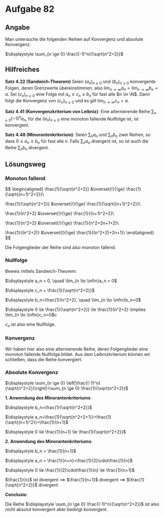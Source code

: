 # Aufgabe 82
## Angabe

Man untersuche die folgenden Reihen auf Konvergenz und absolute Konvergenz:

$\displaystyle \sum_{n \ge 0} \frac{(-1)^n}{\sqrt{n^2+2}}$

## Hilfreiches

**Satz 4.22 (Sandwich-Theorem)**
Seien $(a_n)_{n \ge 0}$ und $(b_n)_{n \ge 0}$ konvergente Folgen, deren Grenzwerte übereinstimmen, also $\lim_{n\to\infty}a_n=\lim_{n\to\infty}b_n=a.$ Sei $(c_n)_{n \ge 0}$ eine Folge mit $a_n \le c_n \le b_n$ für fast alle $n \in \N$. Dann folgt die Konvergenz von $(c_n)_{n \ge 0}$ und es gilt $\lim_{n\to\infty}c_n=a$. 

**Satz 4.41 (Konvergenzkriterium von Leibniz)**:
Eine alternierende Reihe $\sum_{n \ge 0}(-1)^n a_n$, für die $(a_n)_{n \ge0}$ eine monoton fallende Nullfolge ist, ist konvergent.

**Satz 4.48 (Minorantenkriterium)**:
Seien $\sum_n a_n$ und $\sum_n b_n$ zwei Reihen, so dass $0 \le a_n \le b_n$ für fast alle $n$. Falls $\sum_n a_n$ divergent ist, so ist auch die Reihe $\sum_n b_n$ divergent.

## Lösungsweg

### Monoton fallend

$$
\begin{aligned}
\frac{1}{\sqrt{n^2+2}} &\overset{!}{\ge} \frac{1}{\sqrt{(n+1)^2+2}}\\

\frac{1}{\sqrt{n^2+2}} &\overset{!}{\ge} \frac{1}{\sqrt{(n+1)^2+2}}\\

\frac{1}{n^2+2} &\overset{!}{\ge} \frac{1}{(n+1)^2+2}\\

\frac{1}{n^2+2} &\overset{!}{\ge} \frac{1}{n^2+2n+1+2}\\

\frac{1}{(n^2+2)} &\overset{!}{\ge} \frac{1}{(n^2+2)+2n+1}\\
\end{aligned}
$$

Die Folgenglieder der Reihe sind also monoton fallend.

### Nullfolge

Beweis mittels Sandwich-Theorem:

$\displaystyle a_n = 0, \quad \lim_{n \to \infin}a_n = 0$

$\displaystyle c_n = \frac{1}{\sqrt{n^2+2}}$

$\displaystyle b_n=\frac{1}{n^2+2}, \quad \lim_{n \to \infin}b_n=0$


$\displaystyle 0 \le \frac{1}{\sqrt{n^2+2}} \le \frac{1}{n^2+2} \implies \lim_{n \to \infin}c_n=0$c

$c_n$ ist also eine Nullfolge.

### Konvergenz

Wir haben hier also eine alternierende Reihe, deren Folgenglieder eine monoton fallende Nullfolge bildet. Aus dem Leibnizkriterium können wir schließen, dass die Reihe konvergiert. 

### Absolute Konvergenz

$\displaystyle \sum_{n \ge 0} \left|\frac{(-1)^n}{\sqrt{n^2+2}}\right|=\sum_{n \ge 0} \frac{1}{\sqrt{n^2+2}}$

**1. Anwendung des Minorantenkriteriums**:

$\displaystyle b_n=\frac{1}{\sqrt{n^2+2}}$

$\displaystyle a_n=\frac{1}{\sqrt{n^2+2+1}}=\frac{1}{\sqrt{(n+1)^2}}=\frac{1}{n+1}$

$\displaystyle 0 \le \frac{1}{n+1} \le \frac{1}{\sqrt{n^2+2}}$

**2. Anwendung des Minorantenkriteriums**:

$\displaystyle b_n = \frac{1}{n+1}$

$\displaystyle a_n = \frac{1}{n+n}=\frac{1}{2}\cdot\frac{1}{n}$

 $\displaystyle 0 \le \frac{1}{2}\cdot\frac{1}{n} \le \frac{1}{n+1}$
 
 $\frac{1}{n}$ ist divergent $\implies$ $\frac{1}{n+1}$ divergent $\implies$ $\frac{1}{\sqrt{n^2+2}}$ divergent
 
 **Conclusio**:
 
 Die Reihe $\displaystyle \sum_{n \ge 0} \frac{(-1)^n}{\sqrt{n^2+2}}$ ist also nicht absolut konvergent aber bedingt konvergent.